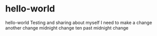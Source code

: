 # hello-world
hello-world
Testing and sharing about myself
I need to make a change 
another change
midnight change
ten past midnight change